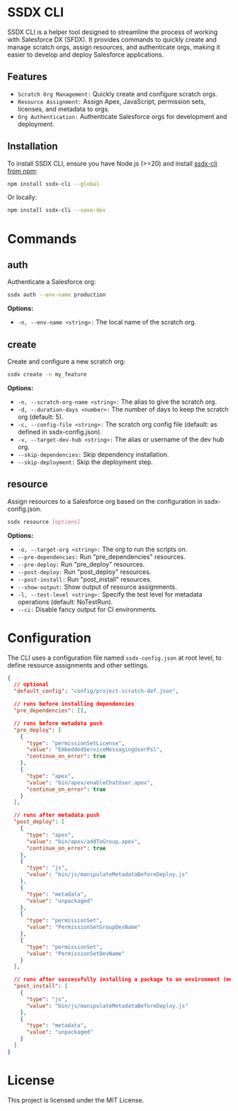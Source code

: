 # SSDX CLI

SSDX CLI is a helper tool designed to streamline the process of working with Salesforce DX (SFDX). It provides commands to quickly create and manage scratch orgs, assign resources, and authenticate orgs, making it easier to develop and deploy Salesforce applications.

## Features

- `Scratch Org Management:` Quickly create and configure scratch orgs.
- `Resource Assignment:` Assign Apex, JavaScript, permission sets, licenses, and metadata to orgs.
- `Org Authentication:` Authenticate Salesforce orgs for development and deployment.

## Installation

To install SSDX CLI, ensure you have Node.js (>=20) and install [ssdx-cli from npm](https://www.npmjs.com/package/ssdx-cli):

```bash
npm install ssdx-cli --global
```

Or locally:

```bash
npm install ssdx-cli --save-dev
```

# Commands

## auth

Authenticate a Salesforce org:

```bash
ssdx auth --env-name production
```

**Options:**

- `-n, --env-name <string>:` The local name of the scratch org.

## create

Create and configure a new scratch org:

```bash
ssdx create -n my_feature
```

**Options:**

- `-n, --scratch-org-name <string>:` The alias to give the scratch org.
- `-d, --duration-days <number>:` The number of days to keep the scratch org (default: 5).
- `-c, --config-file <string>:` The scratch org config file (default: as defined in ssdx-config.json).
- `-v, --target-dev-hub <string>:` The alias or username of the dev hub org.
- `--skip-dependencies:` Skip dependency installation.
- `--skip-deployment:` Skip the deployment step.

## resource

Assign resources to a Salesforce org based on the configuration in ssdx-config.json.

```bash
ssdx resource [options]
```

**Options:**

- `-o, --target-org <string>:` The org to run the scripts on.
- `--pre-dependencies:` Run "pre_dependencies" resources.
- `--pre-deploy:` Run "pre_deploy" resources.
- `--post-deploy:` Run "post_deploy" resources.
- `--post-install:` Run "post_install" resources.
- `--show-output:` Show output of resource assignments.
- `-l, --test-level <string>:` Specify the test level for metadata operations (default: NoTestRun).
- `--ci:` Disable fancy output for CI environments.

# Configuration

The CLI uses a configuration file named `ssdx-config.json` at root level, to define resource assignments and other settings.

```json
{
  // optional
  "default_config": "config/project-scratch-def.json",

  // runs before installing dependencies
  "pre_dependencies": [],

  // runs before metadata push
  "pre_deploy": [
    {
      "type": "permissionSetLicense",
      "value": "EmbeddedServiceMessagingUserPsl",
      "continue_on_error": true
    },
    {
      "type": "apex",
      "value": "bin/apex/enableChatUser.apex",
      "continue_on_error": true
    }
  ],

  // runs after metadata push
  "post_deploy": [
    {
      "type": "apex",
      "value": "bin/apex/addToGroup.apex",
      "continue_on_error": true
    },
    {
      "type": "js",
      "value": "bin/js/manipulateMetadataBeforeDeploy.js"
    },
    {
      "type": "metadata",
      "value": "unpackaged"
    },
    {
      "type": "permissionSet",
      "value": "PermissionSetGroupDevName"
    },
    {
      "type": "permissionSet",
      "value": "PermissionSetDevName"
    }
  ],

  // runs after successfully installing a package to an environment (must be called specifically using the resource command)
  "post_install": [
    {
      "type": "js",
      "value": "bin/js/manipulateMetadataBeforeDeploy.js"
    },
    {
      "type": "metadata",
      "value": "unpackaged"
    }
  ]
}
```

# License

This project is licensed under the MIT License.
